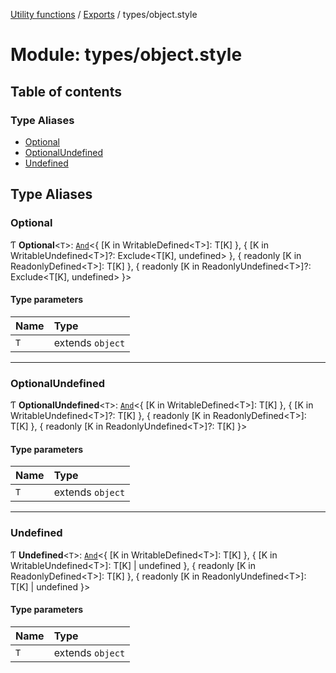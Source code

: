[Utility functions](../index.md) / [Exports](../modules.md) / types/object.style

# Module: types/object.style

## Table of contents

### Type Aliases

- [Optional](types_object_style.md#optional)
- [OptionalUndefined](types_object_style.md#optionalundefined)
- [Undefined](types_object_style.md#undefined)

## Type Aliases

### Optional

Ƭ **Optional**\<`T`\>: [`And`](types_core.md#and)\<\{ [K in WritableDefined\<T\>]: T[K] }, \{ [K in WritableUndefined\<T\>]?: Exclude\<T[K], undefined\> }, \{ readonly [K in ReadonlyDefined\<T\>]: T[K] }, \{ readonly [K in ReadonlyUndefined\<T\>]?: Exclude\<T[K], undefined\> }\>

#### Type parameters

| Name | Type |
| :------ | :------ |
| `T` | extends `object` |

___

### OptionalUndefined

Ƭ **OptionalUndefined**\<`T`\>: [`And`](types_core.md#and)\<\{ [K in WritableDefined\<T\>]: T[K] }, \{ [K in WritableUndefined\<T\>]?: T[K] }, \{ readonly [K in ReadonlyDefined\<T\>]: T[K] }, \{ readonly [K in ReadonlyUndefined\<T\>]?: T[K] }\>

#### Type parameters

| Name | Type |
| :------ | :------ |
| `T` | extends `object` |

___

### Undefined

Ƭ **Undefined**\<`T`\>: [`And`](types_core.md#and)\<\{ [K in WritableDefined\<T\>]: T[K] }, \{ [K in WritableUndefined\<T\>]: T[K] \| undefined }, \{ readonly [K in ReadonlyDefined\<T\>]: T[K] }, \{ readonly [K in ReadonlyUndefined\<T\>]: T[K] \| undefined }\>

#### Type parameters

| Name | Type |
| :------ | :------ |
| `T` | extends `object` |
